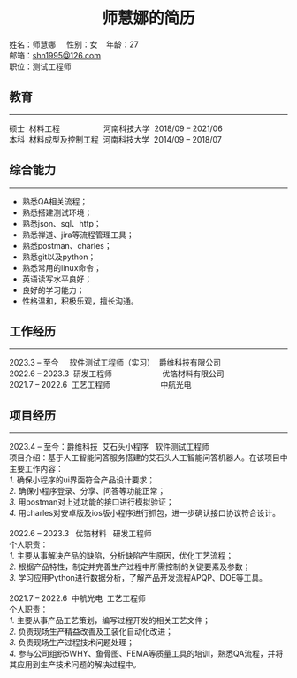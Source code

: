 # <center>师慧娜的简历</center>


姓名：师慧娜 &nbsp; &nbsp;  性别：女&nbsp;  &nbsp; 年龄：27 <br>
邮箱：shn1995@126.com<br>
职位：测试工程师<br>

## 教育
---
硕士&nbsp;  材料工程&nbsp; &nbsp; &nbsp; &nbsp; &nbsp; &nbsp; &nbsp; &nbsp; &nbsp; &nbsp;  河南科技大学&nbsp;   2018/09 – 2021/06<br>
本科&nbsp; 材料成型及控制工程&nbsp; 	河南科技大学&nbsp; 	2014/09 – 2018/07
## 综合能力
---
- 熟悉QA相关流程；
- 熟悉搭建测试环境；
- 熟悉json、sql、http；
- 熟悉禅道、jira等流程管理工具；
- 熟悉postman、charles；
- 熟悉git以及python；
- 熟悉常用的linux命令；
- 英语读写水平良好；
- 良好的学习能力；
- 性格温和，积极乐观，擅长沟通。
 ## 工作经历
---
2023.3 – 至今&nbsp; &nbsp;&nbsp;&nbsp;软件测试工程师（实习）&nbsp; 爵维科技有限公司<br>
2022.6 – 2023.3&nbsp; 研发工程师&nbsp; 	&nbsp;&nbsp;  &nbsp;&nbsp; &nbsp;   &nbsp;   &nbsp;    &nbsp;  &nbsp;  &nbsp;  &nbsp;  &nbsp;优箔材料有限公司<br>
2021.7 – 2022.6	&nbsp;工艺工程师&nbsp;  &nbsp; &nbsp; &nbsp; &nbsp; &nbsp;  &nbsp;  &nbsp;  &nbsp; &nbsp;&nbsp; &nbsp;  中航光电<br>
 ## 项目经历
---
2023.4  – 至今：爵维科技 &nbsp;艾石头小程序 &nbsp;	软件测试工程师<br>
项目介绍：基于人工智能问答服务搭建的艾石头人工智能问答机器人。在该项目中主要工作内容：<br>
*1.* 确保小程序的ui界面符合产品设计要求；<br>
*2.* 确保小程序登录、分享、问答等功能正常；<br>
*3.* 用postman对上述功能的接口进行模拟验证；<br>
*4.* 用charles对安卓版及ios版小程序进行抓包，进一步确认接口协议符合设计。<br>
<br>
2022.6  –  2023.3 &nbsp;  优箔材料	 &nbsp; 研发工程师<br>
个人职责：<br>
*1.* 主要从事解决产品的缺陷，分析缺陷产生原因，优化工艺流程；<br>
*2.* 根据产品特性，制定并完善生产过程中所需控制的关键要素及参数；<br>
*3.* 学习应用Python进行数据分析，了解产品开发流程APQP、DOE等工具。<br><br>
2021.7  –  2022.6&nbsp; 中航光电&nbsp;	工艺工程师 <br>
个人职责：<br>
*1.* 主要从事产品工艺策划，编写过程开发的相关工艺文件；<br>
*2.* 负责现场生产精益改善及工装化自动化改进；<br>
*3.* 负责现场生产过程技术问题处理；<br>
*4.* 参与公司组织5WHY、鱼骨图、FEMA等质量工具的培训，熟悉QA流程，并将其应用到生产技术问题的解决过程中。<br>
